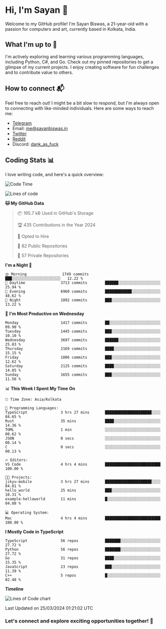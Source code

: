 # Hi, I'm Sayan 👋

Welcome to my GitHub profile! I'm Sayan Biswas, a 21-year-old with a passion for computers and art, currently based in Kolkata, India.

## What I'm up to 🚀

I'm actively exploring and learning various programming languages, including Python, C#, and Go. Check out my pinned repositories to get a glimpse of my current projects. I enjoy creating software for fun challenges and to contribute value to others.

## How to connect 📬

Feel free to reach out! I might be a bit slow to respond, but I'm always open to connecting with like-minded individuals. Here are some ways to reach me:

- [Telegram](https://t.me/dank_as_fuck)
- Email: [me@sayanbiswas.in](mailto:me@sayanbiswas.in)
- [Twitter](https://twitter.com/TheDankDel)
- [Reddit](https://www.reddit.com/user/dank_as_fuck_/)
- Discord: [dank_as_fuck](https://discordapp.com/users/506536929152466945)

## Coding Stats 📊

I love writing code, and here's a quick overview:

<!--START_SECTION:waka-->
![Code Time](http://img.shields.io/badge/Code%20Time-1%2C575%20hrs%2045%20mins-blue)

![Lines of code](https://img.shields.io/badge/From%20Hello%20World%20I%27ve%20Written-7.9%20million%20lines%20of%20code-blue)

**🐱 My GitHub Data** 

> 📦 195.7 kB Used in GitHub's Storage 
 > 
> 🏆 435 Contributions in the Year 2024
 > 
> 💼 Opted to Hire
 > 
> 📜 82 Public Repositories 
 > 
> 🔑 57 Private Repositories 
 > 
**I'm a Night 🦉** 

```text
🌞 Morning                1749 commits        ███░░░░░░░░░░░░░░░░░░░░░░   12.22 % 
🌆 Daytime                3713 commits        ██████░░░░░░░░░░░░░░░░░░░   25.94 % 
🌃 Evening                6960 commits        ████████████░░░░░░░░░░░░░   48.62 % 
🌙 Night                  1892 commits        ███░░░░░░░░░░░░░░░░░░░░░░   13.22 % 
```
📅 **I'm Most Productive on Wednesday** 

```text
Monday                   1417 commits        ██░░░░░░░░░░░░░░░░░░░░░░░   09.90 % 
Tuesday                  1445 commits        ███░░░░░░░░░░░░░░░░░░░░░░   10.10 % 
Wednesday                3697 commits        ██████░░░░░░░░░░░░░░░░░░░   25.83 % 
Thursday                 2169 commits        ████░░░░░░░░░░░░░░░░░░░░░   15.15 % 
Friday                   1806 commits        ███░░░░░░░░░░░░░░░░░░░░░░   12.62 % 
Saturday                 2125 commits        ████░░░░░░░░░░░░░░░░░░░░░   14.85 % 
Sunday                   1655 commits        ███░░░░░░░░░░░░░░░░░░░░░░   11.56 % 
```


📊 **This Week I Spent My Time On** 

```text
🕑︎ Time Zone: Asia/Kolkata

💬 Programming Languages: 
TypeScript               3 hrs 27 mins       █████████████████████░░░░   84.65 % 
Rust                     35 mins             ████░░░░░░░░░░░░░░░░░░░░░   14.36 % 
TOML                     1 min               ░░░░░░░░░░░░░░░░░░░░░░░░░   00.62 % 
JSON                     0 secs              ░░░░░░░░░░░░░░░░░░░░░░░░░   00.14 % 
C                        0 secs              ░░░░░░░░░░░░░░░░░░░░░░░░░   00.13 % 

🔥 Editors: 
VS Code                  4 hrs 4 mins        █████████████████████████   100.00 % 

🐱‍💻 Projects: 
jikyu-mobile             3 hrs 27 mins       █████████████████████░░░░   84.81 % 
hello_world              25 mins             ███░░░░░░░░░░░░░░░░░░░░░░   10.31 % 
example-helloworld       11 mins             █░░░░░░░░░░░░░░░░░░░░░░░░   04.88 % 

💻 Operating System: 
Mac                      4 hrs 4 mins        █████████████████████████   100.00 % 
```

**I Mostly Code in TypeScript** 

```text
TypeScript               56 repos            ███████░░░░░░░░░░░░░░░░░░   27.72 % 
Python                   56 repos            ███████░░░░░░░░░░░░░░░░░░   27.72 % 
Go                       31 repos            ████░░░░░░░░░░░░░░░░░░░░░   15.35 % 
JavaScript               23 repos            ███░░░░░░░░░░░░░░░░░░░░░░   11.39 % 
C++                      5 repos             █░░░░░░░░░░░░░░░░░░░░░░░░   02.48 % 
```



**Timeline**

![Lines of Code chart](https://raw.githubusercontent.com/Dank-del/Dank-del/main/assets/bar_graph.png)


 Last Updated on 25/03/2024 01:21:02 UTC
<!--END_SECTION:waka-->

### Let's connect and explore exciting opportunities together! 🚀

